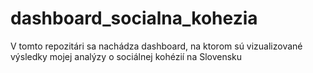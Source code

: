 # dashboard_socialna_kohezia
V tomto repozitári sa nachádza dashboard, na ktorom sú vizualizované výsledky mojej analýzy o sociálnej kohézií na Slovensku
